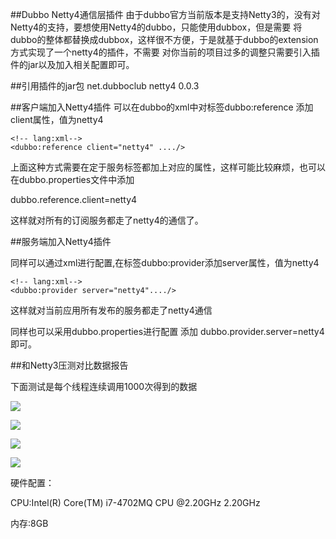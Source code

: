 ##Dubbo Netty4通信层插件
由于dubbo官方当前版本是支持Netty3的，没有对Netty4的支持，要想使用Netty4的dubbo，只能使用dubbox，但是需要
将dubbo的整体都替换成dubbox，这样很不方便，于是就基于dubbo的extension方式实现了一个netty4的插件，不需要
对你当前的项目过多的调整只需要引入插件的jar以及加入相关配置即可。

##引用插件的jar包
    <!-- lang:xml-->
    <dependency>
         <groupId>net.dubboclub</groupId>
         <artifactId>netty4</artifactId>
         <version>0.0.3</version>
    </dependency>

##客户端加入Netty4插件
可以在dubbo的xml中对标签dubbo:reference 添加client属性，值为netty4

    <!-- lang:xml-->
    <dubbo:reference client="netty4" ..../>

上面这种方式需要在定于服务标签都加上对应的属性，这样可能比较麻烦，也可以在dubbo.properties文件中添加

dubbo.reference.client=netty4

这样就对所有的订阅服务都走了netty4的通信了。

##服务端加入Netty4插件

同样可以通过xml进行配置,在标签dubbo:provider添加server属性，值为netty4

    <!-- lang:xml-->
    <dubbo:provider server="netty4"..../>

这样就对当前应用所有发布的服务都走了netty4通信

同样也可以采用dubbo.properties进行配置
添加 dubbo.provider.server=netty4即可。

##和Netty3压测对比数据报告

下面测试是每个线程连续调用1000次得到的数据

![](https://raw.githubusercontent.com/dubboclub/dubbo-plus/master/netty4/performance-test-report/1kb.png)


![](https://raw.githubusercontent.com/dubboclub/dubbo-plus/master/netty4/performance-test-report/2kb.png)


![](https://raw.githubusercontent.com/dubboclub/dubbo-plus/master/netty4/performance-test-report/4kb.png)


![](https://raw.githubusercontent.com/dubboclub/dubbo-plus/master/netty4/performance-test-report/8kb.png)

硬件配置：

CPU:Intel(R) Core(TM) i7-4702MQ CPU @2.20GHz 2.20GHz

内存:8GB